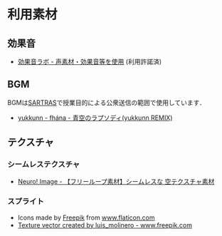 # 利用素材

## 効果音

* [効果音ラボ - 声素材・効果音等を使用](https://soundeffect-lab.info/) (利用許諾済)

## BGM

BGMは[SARTRAS](https://sartras.or.jp/)で授業目的による公衆送信の範囲で使用しています．

* [yukkunn - fhána - 青空のラプソディ(yukkunn REMIX)](https://soundcloud.com/yukkunnaf/aozoranoyukkunnremix)

## テクスチャ

### シームレステクスチャ

* [Neuro! Image - 【フリーループ素材】シームレスな 空テクスチャ素材](https://www.pixiv.net/artworks/38327179)

### スプライト

* Icons made by <a href="https://www.flaticon.com/authors/freepik" title="Freepik">Freepik</a> from <a href="https://www.flaticon.com/" title="Flaticon"> www.flaticon.com</a>
* <a href='https://www.freepik.com/vectors/texture'>Texture vector created by luis_molinero - www.freepik.com</a>